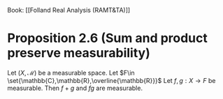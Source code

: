 Book: [[Folland Real Analysis (RAMT&TA)]]
# Proposition 2.6 (Sum and product preserve measurability)
Let $(X,\mathcal{M})$ be a measurable space.
Let $F\in \set{\mathbb{C},\mathbb{R},\overline{\mathbb{R}}}$
Let $f,g:X\to F$ be measurable.
Then $f+g$ and $fg$ are measurable.